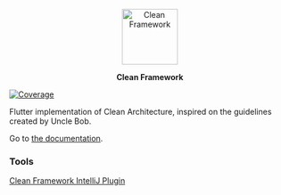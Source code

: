 <p align="center">
<img src="https://raw.githubusercontent.com/MattHamburger/clean_framework/main/images/clean-framework.png" height="100" alt="Clean Framework"/>
</p>

<p align="center">
<strong>Clean Framework</strong>
</p>

[![Coverage](https://codecov.io/gh/MattHamburger/clean_framework/branch/main/graph/badge.svg)](https://codecov.io/gh/MattHamburger/clean_framework)

Flutter implementation of Clean Architecture, inspired on the guidelines created by Uncle Bob.

Go to [the documentation](https://docs.page/MattHamburger/clean_framework).

### Tools
[Clean Framework IntelliJ Plugin](https://plugins.jetbrains.com/plugin/21072-clean-framework)